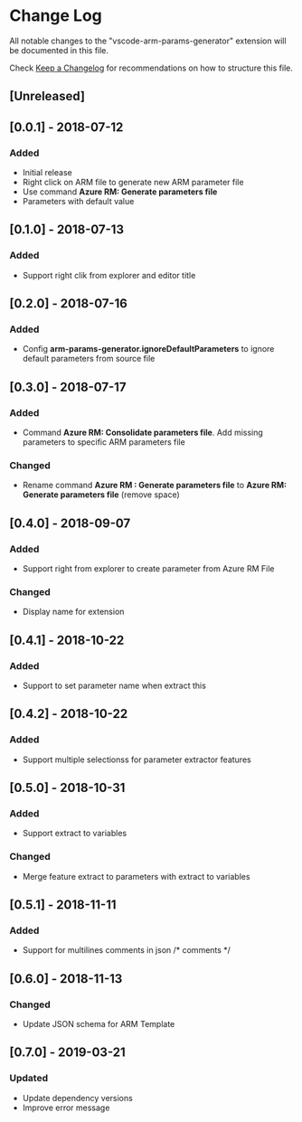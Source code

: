 # Change Log
All notable changes to the "vscode-arm-params-generator" extension will be documented in this file.

Check [Keep a Changelog](http://keepachangelog.com/) for recommendations on how to structure this file.

## [Unreleased]

## [0.0.1] - 2018-07-12
### Added
- Initial release
- Right click on ARM file to generate new ARM parameter file
- Use command **Azure RM: Generate parameters file**
- Parameters with default value

## [0.1.0] - 2018-07-13
### Added
- Support right clik from explorer and editor title

## [0.2.0] - 2018-07-16
### Added 
- Config **arm-params-generator.ignoreDefaultParameters** to ignore default parameters from source file

## [0.3.0] - 2018-07-17
### Added 
- Command **Azure RM: Consolidate parameters file**. Add missing parameters to specific ARM parameters file 
### Changed
- Rename command **Azure RM : Generate parameters file** to  **Azure RM: Generate parameters file** (remove space)


## [0.4.0] - 2018-09-07
### Added
- Support right from explorer to create parameter from Azure RM File
### Changed
- Display name for extension

## [0.4.1] - 2018-10-22
### Added
- Support to set parameter name when extract this

## [0.4.2] - 2018-10-22
### Added
- Support multiple selectionss for parameter extractor features

## [0.5.0] - 2018-10-31
### Added
- Support extract to variables
### Changed
- Merge feature extract to parameters with extract to variables

## [0.5.1] - 2018-11-11
### Added
- Support for multilines comments in json /* comments */

## [0.6.0] - 2018-11-13
### Changed
- Update JSON schema for ARM Template

## [0.7.0] - 2019-03-21
### Updated
- Update dependency versions
- Improve error message
